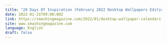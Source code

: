 ```yaml
---
title: "28 Days Of Inspiration (February 2022 Desktop Wallpapers Edition)"
date: 2022-01-31T09:00:00Z
link: https://smashingmagazine.com/2022/01/desktop-wallpaper-calendars-february-2022/?utm_medium=RSS&utm_source=news.12bit.vn
site: www.smashingmagazine.com
language: English
draft: false
---
```

